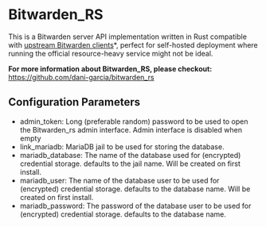# Bitwarden_RS
This is a Bitwarden server API implementation written in Rust compatible with [upstream Bitwarden clients](https://bitwarden.com/#download)*, perfect for self-hosted deployment where running the official resource-heavy service might not be ideal.

**For more information about Bitwarden_RS, please checkout:**
https://github.com/dani-garcia/bitwarden_rs

## Configuration Parameters
- admin_token: Long (preferable random) password to be used to open the Bitwarden_rs admin interface. Admin interface is disabled when empty
- link_mariadb: MariaDB jail to be used for storing the database.
- mariadb_database: The name of the database used for (encrypted) credential storage. defaults to the jail name. Will be created on first install.
- mariadb_user: The name of the database user to be used for (encrypted) credential storage. defaults to the database name. Will be created on first install.
- mariadb_password: The password of the database user to be used for (encrypted) credential storage. defaults to the database name. 
